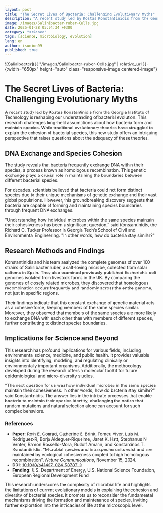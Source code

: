 ```yaml
---
layout: post
title: "The Secret Lives of Bacteria: Challenging Evolutionary Myths"
description: "A recent study led by Kostas Konstantinidis from the Georgia Institute of Technology is reshaping our understanding of bacterial evolution."
image: /images/Salinibacter-ruber-Cells.jpg
date: 2025-01-28 05:04:34 +0300
category: "science"
tags: [science, microbiology, evolution]
lang: en
author: isunion99
published: true
---
```



![Salinibacter]({{ "/images/Salinibacter-ruber-Cells.jpg" | relative_url }}){:width="650px" height="auto" class="responsive-image centered-image"}


# **The Secret Lives of Bacteria: Challenging Evolutionary Myths**

A recent study led by Kostas Konstantinidis from the Georgia Institute of Technology is reshaping our understanding of bacterial evolution. This research challenges long-held assumptions about how bacteria form and maintain species. While traditional evolutionary theories have struggled to explain the cohesion of bacterial species, this new study offers an intriguing perspective that raises questions about the adequacy of these theories.

## DNA Exchange and Species Cohesion

The study reveals that bacteria frequently exchange DNA within their species, a process known as homologous recombination. This genetic exchange plays a crucial role in maintaining the boundaries between different bacterial species. 

For decades, scientists believed that bacteria could not form distinct species due to their unique mechanisms of genetic exchange and their vast global populations. However, this groundbreaking discovery suggests that bacteria are capable of forming and maintaining species boundaries through frequent DNA exchanges.

"Understanding how individual microbes within the same species maintain their cohesiveness has been a significant question," said Konstantinidis, the Richard C. Tucker Professor in Georgia Tech’s School of Civil and Environmental Engineering. "In other words, how do bacteria stay similar?"

## Research Methods and Findings

Konstantinidis and his team analyzed the complete genomes of over 100 strains of Salinibacter ruber, a salt-loving microbe, collected from solar salterns in Spain. They also examined previously published Escherichia coli genomes isolated from livestock farms in the UK. By comparing the genomes of closely related microbes, they discovered that homologous recombination occurs frequently and randomly across the entire genome, not just in specific regions.

Their findings indicate that this constant exchange of genetic material acts as a cohesive force, keeping members of the same species similar. Moreover, they observed that members of the same species are more likely to exchange DNA with each other than with members of different species, further contributing to distinct species boundaries.

## Implications for Science and Beyond

This research has profound implications for various fields, including environmental science, medicine, and public health. It provides valuable insights into identifying, modeling, and regulating clinically or environmentally important organisms. Additionally, the methodology developed during the research offers a molecular toolkit for future epidemiological and micro-diversity studies.

"The next question for us was how individual microbes in the same species maintain their cohesiveness. In other words, how do bacteria stay similar?" said Konstantinidis. The answer lies in the intricate processes that enable bacteria to maintain their species identity, challenging the notion that random mutations and natural selection alone can account for such complex behaviors.

### References

- **Paper**: Roth E. Conrad, Catherine E. Brink, Tomeu Viver, Luis M. Rodriguez-R, Borja Aldeguer-Riquelme, Janet K. Hatt, Stephanus N. Venter, Ramon Rossello-Mora, Rudolf Amann, and Konstantinos T. Konstantinidis. "Microbial species and intraspecies units exist and are maintained by ecological cohesiveness coupled to high homologous recombination". *Nature Communications*, November 15, 2024.
- **DOI**: [10.1038/s41467-024-53787-0](https://doi.org/10.1038/s41467-024-53787-0)
- **Funding**: U.S. Department of Energy, U.S. National Science Foundation, European Regional Development Fund

This research underscores the complexity of microbial life and highlights the limitations of current evolutionary models in explaining the cohesion and diversity of bacterial species. It prompts us to reconsider the fundamental mechanisms driving the formation and maintenance of species, inviting further exploration into the intricacies of life at the microscopic level.
